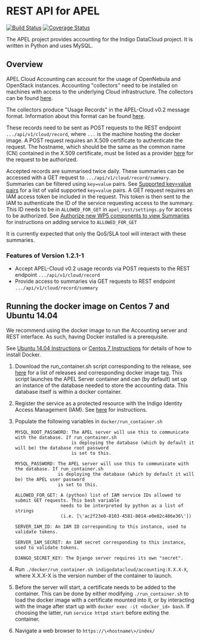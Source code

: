# REST API for APEL
[![Build Status](https://travis-ci.org/apel/rest.svg?branch=dev)](https://travis-ci.org/apel/rest)
[![Coverage Status](https://coveralls.io/repos/github/apel/rest/badge.svg?branch=dev)](https://coveralls.io/github/apel/rest?branch=dev)

The APEL project provides accounting for the Indigo DataCloud project. It is written in Python and uses MySQL.

## Overview
APEL Cloud Accounting can account for the usage of OpenNebula and OpenStack instances. Accounting "collectors" need to be installed on machines with access to the underlying Cloud infrastructure. The collectors can be found [here](https://indigo-dc.gitbooks.io/indigo-datacloud-releases/content/indigo1/accounting1.html).

The collectors produce "Usage Records" in the APEL-Cloud v0.2 message format. Information about this format can be found [here](https://wiki.egi.eu/wiki/Federated_Cloud_Accounting#Cloud_Accounting_Message_Format_for_use_with_SSM_2.0).

These records need to be sent as POST requests to the REST endpoint `.../api/v1/cloud/record`, where `...` is the machine hosting the docker image. A POST request requires an X.509 certificate to authenticate the request. The hostname, which should be the same as the common name (CN) contained in the X.509 certificate, must be listed as a provider [here](http://indigo.cloud.plgrid.pl/cmdb/service/list) for the request to be authorized.

Accepted records are summarised twice daily. These summaries can be accessed with a GET request to `.../api/v1/cloud/record/summary`. Summaries can be filtered using `key=value` pairs. See [Supported key=value pairs](doc/user.md#supported-keyvalue-pairs) for a list of valid supported `key=value` pairs. A GET request requires an IAM access token be included in the request. This token is then sent to the IAM to authenticate the ID of the service requesting access to the summary. This ID needs to be in `ALLOWED_FOR_GET` in `apel_rest/settings.py` for access to be authorized. See [Authorize new WP5 components to view Summaries](doc/admin.md#authorize-new-wp5-components-to-view-summaries) for instructions on adding service to `ALLOWED_FOR_GET`

It is currently expected that only the QoS/SLA tool will interact with these summaries.

### Features of Version 1.2.1-1

- Accept APEL-Cloud v0.2 usage records via POST requests to the REST endpoint `.../api/v1/cloud/record`
- Provide access to summaries via GET requests to REST endpoint `.../api/v1/cloud/record/summary`

## Running the docker image on Centos 7 and Ubuntu 14.04
We recommend using the docker image to run the Accounting server and REST interface. As such, having Docker installed is a prerequisite.

See [Ubuntu 14.04 Instructions](https://docs.docker.com/engine/installation/linux/ubuntulinux/) or [Centos 7 Instructions](https://docs.docker.com/engine/installation/linux/centos/) for details of how to install Docker.

1. Download the run_container.sh script corresponding to the release, see [here](https://github.com/indigo-dc/Accounting/releases) for a list of releases and corresponding docker image tag. This script launches the APEL Server container and can (by default) set up an instance of the database needed to store the accounting data. This database itself is within a docker container.

2. Register the service as a protected resource with the Indigo Identity Access Management (IAM). See [here](doc/admin.md#register-the-service-as-a-protected-resource-with-the-indigo-identity-access-management-iam) for instructions.

3. Populate the following variables in `docker/run_container.sh`
   ```
   MYSQL_ROOT_PASSWORD: The APEL server will use this to communicate with the database. If run_container.sh
                        is deploying the database (which by default it will be) the database root password
                        is set to this.

   MYSQL_PASSWORD: The APEL server will use this to communicate with the database. If run_container.sh
                   is deploying the database (which by default it will be) the APEL user password
                   is set to this.

   ALLOWED_FOR_GET: A (python) list of IAM service IDs allowed to submit GET requests. This bash variable
                    needs to be interpreted by python as a list of strings
                    (i.e. [\'ac2f23e0-8103-4581-8014-e0e82c486e36\'])

   SERVER_IAM_ID: An IAM ID corresponding to this instance, used to validate tokens.

   SERVER_IAM_SECRET: An IAM secret corresponding to this instance, used to validate tokens.

   DJANGO_SECRET_KEY: The Django server requires its own "secret".
   ```

4. Run `./docker/run_container.sh indigodatacloud/accounting:X.X.X-X`, where X.X.X-X is the version number of the container to launch.

5. Before the server will start, a certificate needs to be added to the container. This can be done by either modifying `./run_container.sh` to load the docker image with a certificate mounted into it, or by interacting with the image after start up with `docker exec -it <docker_id> bash`. If choosing the latter, run `service httpd start` before exiting the container.

6. Navigate a web browser to `https://\<hostname\>/index/`
